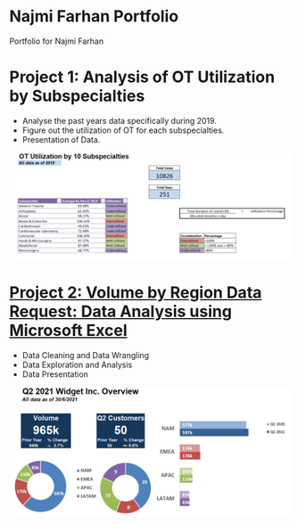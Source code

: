 # Najmi Farhan Portfolio
Portfolio for Najmi Farhan


# Project 1: Analysis of OT Utilization by Subspecialties
* Analyse the past years data specifically during 2019.
* Figure out the utilization of OT for each subspecialties.
* Presentation of Data.


![](images/otutilization.png)



# [Project 2: Volume by Region Data Request: Data Analysis using Microsoft Excel](https://github.com/NFarhan11/da_mexcel_project)
* Data Cleaning and Data Wrangling
* Data Exploration and Analysis
* Data Presentation


![](images/visualization.PNG)
